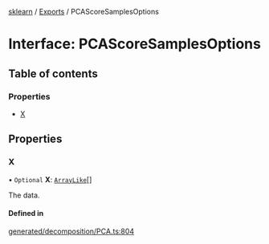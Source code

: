 [sklearn](../readme.md) / [Exports](../modules.md) / PCAScoreSamplesOptions

# Interface: PCAScoreSamplesOptions

## Table of contents

### Properties

- [X](PCAScoreSamplesOptions.md#x)

## Properties

### X

• `Optional` **X**: [`ArrayLike`](../modules.md#arraylike)[]

The data.

#### Defined in

[generated/decomposition/PCA.ts:804](https://github.com/transitive-bullshit/scikit-learn-ts/blob/367336a/packages/sklearn/src/generated/decomposition/PCA.ts#L804)
